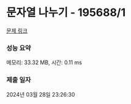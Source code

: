 # 문자열 나누기 - 195688/1 

[문제 링크](https://level.goorm.io/exam/195688/%EB%AC%B8%EC%9E%90%EC%97%B4-%EB%82%98%EB%88%84%EA%B8%B0/quiz/1) 

### 성능 요약

메모리: 33.32 MB, 시간: 0.11 ms

### 제출 일자

2024년 03월 28일 23:26:30

